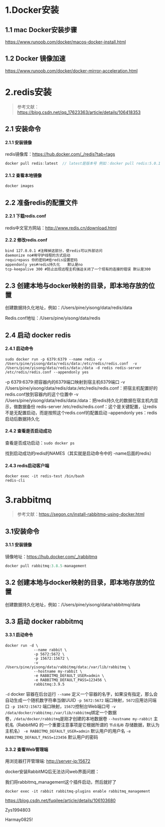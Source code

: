 # 1.Docker安装

## 1.1 mac Docker安装步骤

https://www.runoob.com/docker/macos-docker-install.html



## 1.2 Docker 镜像加速

https://www.runoob.com/docker/docker-mirror-acceleration.html



# 2.redis安装

> 参考文献：https://blog.csdn.net/qq_17623363/article/details/106418353

## 2.1 安装命令

#### 2.1.1 安装镜像

redis镜像库：https://hub.docker.com/_/redis?tab=tags

```java
docker pull redis:latest  // latest是版本号 例如：docker pull redis:5.0.13
```



#### 2.1.2 查看本地镜像

```java
docker images
```



## 2.2 准备redis的配置文件

#### 2.2.1 下载redis.conf

redis中文官方网站：http://www.redis.cn/download.html

#### 2.2.2 修改redis.conf

```html
bind 127.0.0.1 #注释掉这部分，使redis可以外部访问
daemonize no#用守护线程的方式启动
requirepass 你的密码#给redis设置密码
appendonly yes#redis持久化　　默认是no
tcp-keepalive 300 #防止出现远程主机强迫关闭了一个现有的连接的错误 默认是300
```



## 2.3 创建本地与docker映射的目录，即本地存放的位置

 创建数据持久化地址，例如：/Users/pine/yisong/data/redis/data

 Redis.conf地址：/Users/pine/yisong/data/redis



## 2.4 启动 docker redis

#### 2.4.1 启动命令

```shell
sudo docker run -p 6379:6379 --name redis -v /Users/pine/yisong/data/redis/data:/etc/redis/redis.conf  -v /Users/pine/yisong/data/redis/data:/data -d redis redis-server /etc/redis/redis.conf --appendonly yes
```

-p 6379:6379:把容器内的6379端口映射到宿主机6379端口
-v /Users/pine/yisong/data/redis/data:/etc/redis/redis.conf：把宿主机配置好的redis.conf放到容器内的这个位置中
-v /Users/pine/yisong/data/redis/data:/data：把redis持久化的数据在宿主机内显示，做数据备份
redis-server /etc/redis/redis.conf：这个是关键配置，让redis不是无配置启动，而是按照这个redis.conf的配置启动
–appendonly yes：redis启动后数据持久化

#### 2.4.2 查看是否启动成功

查看是否成功启动：`sudo docker ps`

找到启动成功的redis的NAMES（其实就是启动命令中的 -name后面的redis）

#### 2.4.3 redis启动客户端

```shell
docker exec -it redis-test /bin/bash
redis-cli
```



# 3.rabbitmq

> 参考文献：https://segon.cn/install-rabbitmq-using-docker.html

## 3.1安装命令

#### 3.1.1 安装镜像

镜像地址：https://hub.docker.com/_/rabbitmq

```java
docker pull rabbitmq:3.8.5-management
```



## 3.2 创建本地与docker映射的目录，即本地存放的位置

 创建数据持久化地址，例如：/Users/pine/yisong/data/rabbitmq/data



## 3.3 启动 docker rabbitmq

#### 3.3.1 启动命令

```shell
docker run -d \
             --name rabbit \
             -p 5672:5672 \
             -p 15672:15672 \
             -v /Users/pine/yisong/data/rabbitmq/data:/var/lib/rabbitmq \
             --hostname my-rabbit \
             -e RABBITMQ_DEFAULT_USER=admin \
             -e RABBITMQ_DEFAULT_PASS=123456 \
             rabbitmq:3.9.5
```

`-d` docker 容器在后台运行
`--name` 定义一个容器的名字，如果没有指定，那么会自动生成一个随机数字符串当做UUID
`-p 5672:5672` 端口映射，`5672`应用访问端口
`-p 15672:15672` 端口映射，`15672`控制台Web端口号
`-v /data/docker/rabbitmq:/var/lib/rabbitmq`绑定一个数据卷，`/data/docker/rabbitmq`是刚才创建的本地数据卷
`--hostname my-rabbit` 主机名（RabbitMQ 的一个重要注意事项是它根据所谓的 `节点名称` 存储数据，默认为主机名）
`-e RABBITMQ_DEFAULT_USER=admin` 默认用户的用户名
`-e RABBITMQ_DEFAULT_PASS=123456` 默认用户的密码



#### 3.3.2 查看Web管理端

用浏览器打开管理端: [http://server-ip:15672](http://server-ip:15672/)

docker安装RabbitMQ后无法访问web界面问题：

我们将rabbitmq_management这个插件启动，然后就好了

```shell
docker exec -it rabbit rabbitmq-plugins enable rabbitmq_management
```

https://blog.csdn.net/fuqilee/article/details/106103680



Zys1994803

Harmay0825!

